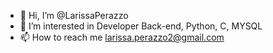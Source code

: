 - 👋 Hi, I’m @LarissaPerazzo
- 👀 I’m interested in Developer Back-end, Python, C, MYSQL
- 📫 How to reach me larissa.perazzo2@gmail.com

<!---
LarissaPerazzo/LarissaPerazzo is a ✨ special ✨ repository because its `README.md` (this file) appears on your GitHub profile.
You can click the Preview link to take a look at your changes.
--->
